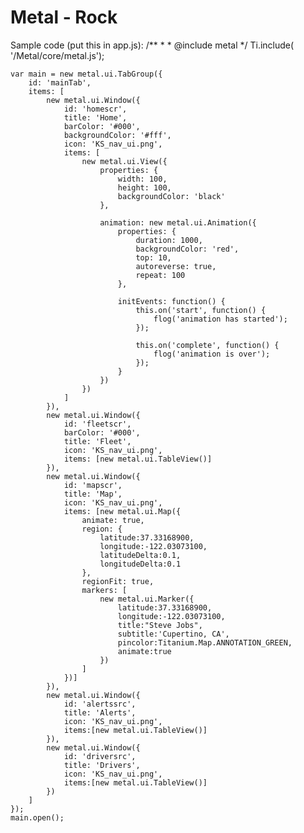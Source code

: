 Metal - Rock
============
Sample code (put this in app.js):
	/**
	 * 
	 * @include metal
	 */
	Ti.include(
		'/Metal/core/metal.js');	
	
	var main = new metal.ui.TabGroup({
		id: 'mainTab',
		items: [
			new metal.ui.Window({
				id: 'homescr',
				title: 'Home',
				barColor: '#000',
				backgroundColor: '#fff',
				icon: 'KS_nav_ui.png',
				items: [
					new metal.ui.View({
						properties: {
							width: 100,
							height: 100,
							backgroundColor: 'black'
						},
						
						animation: new metal.ui.Animation({
							properties: {
								duration: 1000,
								backgroundColor: 'red',
								top: 10,
								autoreverse: true,
								repeat: 100
							},
							
							initEvents: function() {
								this.on('start', function() {
									flog('animation has started');
								});
								
								this.on('complete', function() {
									flog('animation is over');
								});
							}
						})
					})
				]
			}),
			new metal.ui.Window({
				id: 'fleetscr',
				barColor: '#000',
				title: 'Fleet',
				icon: 'KS_nav_ui.png',
				items: [new metal.ui.TableView()]
			}),
			new metal.ui.Window({
				id: 'mapscr',
				title: 'Map',
				icon: 'KS_nav_ui.png',
				items: [new metal.ui.Map({
					animate: true,
					region: {
						latitude:37.33168900, 
						longitude:-122.03073100, 
           				latitudeDelta:0.1, 
           				longitudeDelta:0.1
       				},
					regionFit: true,
					markers: [
						new metal.ui.Marker({
							latitude:37.33168900,
							longitude:-122.03073100,
							title:"Steve Jobs",
							subtitle:'Cupertino, CA',
							pincolor:Titanium.Map.ANNOTATION_GREEN,
							animate:true
						})
					]
				})]
			}),
			new metal.ui.Window({
				id: 'alertssrc',
				title: 'Alerts',
				icon: 'KS_nav_ui.png',
				items:[new metal.ui.TableView()]
			}),
			new metal.ui.Window({
				id: 'driversrc',
				title: 'Drivers',
				icon: 'KS_nav_ui.png',
				items:[new metal.ui.TableView()]
			})
		]
	});
	main.open();